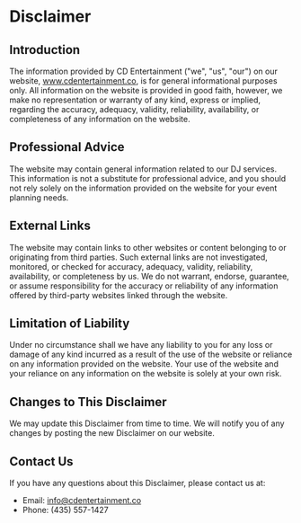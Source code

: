 # Disclaimer

## Introduction
The information provided by CD Entertainment ("we", "us", "our") on our website, www.cdentertainment.co, is for general informational purposes only. All information on the website is provided in good faith, however, we make no representation or warranty of any kind, express or implied, regarding the accuracy, adequacy, validity, reliability, availability, or completeness of any information on the website.

## Professional Advice
The website may contain general information related to our DJ services. This information is not a substitute for professional advice, and you should not rely solely on the information provided on the website for your event planning needs.

## External Links
The website may contain links to other websites or content belonging to or originating from third parties. Such external links are not investigated, monitored, or checked for accuracy, adequacy, validity, reliability, availability, or completeness by us. We do not warrant, endorse, guarantee, or assume responsibility for the accuracy or reliability of any information offered by third-party websites linked through the website.

## Limitation of Liability
Under no circumstance shall we have any liability to you for any loss or damage of any kind incurred as a result of the use of the website or reliance on any information provided on the website. Your use of the website and your reliance on any information on the website is solely at your own risk.

## Changes to This Disclaimer
We may update this Disclaimer from time to time. We will notify you of any changes by posting the new Disclaimer on our website.

## Contact Us
If you have any questions about this Disclaimer, please contact us at:
- Email: info@cdentertainment.co
- Phone: (435) 557-1427
